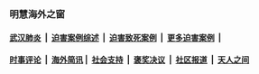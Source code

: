 
### 明慧海外之窗

####  [武汉肺炎](indexes/365.md?t=02060200) &nbsp;|&nbsp;  [迫害案例综述](indexes/328.md?t=02060200) &nbsp;|&nbsp; [迫害致死案例](indexes/277.md?t=02060200)  &nbsp;|&nbsp; [更多迫害案例](indexes/81.md?t=02060200)  &nbsp;|&nbsp; 
####  [时事评论](indexes/251.md?t=02060200) &nbsp;|&nbsp; [海外简讯](indexes/245.md?t=02060200)&nbsp;|&nbsp;  [社会支持](indexes/140.md?t=02060200) &nbsp;|&nbsp; [褒奖决议](indexes/282.md?t=02060200) &nbsp;|&nbsp; [社区报道](indexes/91.md?t=02060200)  &nbsp;|&nbsp; [天人之间](indexes/78.md?t=02060200) 

